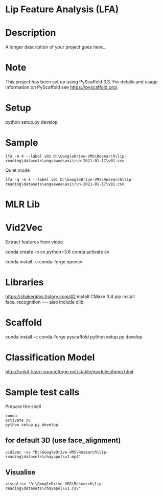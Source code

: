 # Lip Feature Analysis (LFA)


# Description
A longer description of your project goes here...


# Note
This project has been set up using PyScaffold 3.3. For details and usage
information on PyScaffold see https://pyscaffold.org/.


# Setup
python setup.py develop

# Sample
```
lfa -m 4 --label v01 D:\GoogleDrive-VMS\Research\lip-reading\datasets\angsawee\avi\run-2021-01-17\v01.csv
```
Quiet mode
```
lfa -q -m 4 --label v01 D:\GoogleDrive-VMS\Research\lip-reading\datasets\angsawee\avi\run-2021-01-17\v01.csv
```


# MLR Lib
# Vid2Vec
Extract features from video

conda create -n cv python=3.6
conda activate cv

conda install -c conda-forge opencv

# Libraries
https://shakeratos.tistory.com/42
install CMake 3.4
pip install face_recognition
--- also include dlib

# Scaffold
conda install -c conda-forge pyscaffold
python setup.py develop

# Classification Model
http://scikit-learn.sourceforge.net/stable/modules/hmm.html

# Sample test calls
Prepare the shell
```
conda
activate cv
python setup.py develop
```
## for default 3D (use face_alignment)
```
vid2vec -vv "D:\GoogleDrive-VMS\Research\lip-reading\datasets\chayapol\v1.mp4"
```
## Visualise
```
visualise "D:\GoogleDrive-VMS\Research\lip-reading\datasets\chayapol\v1.csv"
```
